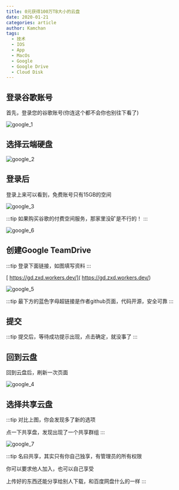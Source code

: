 ```yaml
---
title: 0元获得100万TB大小的云盘
date: 2020-01-21
categories: article
author: Kamchan
tags:
  - 技术
  - IOS
  - App
  - MacOs
  - Google
  - Google Drive
  - Cloud Disk
---
```


## 登录谷歌账号

首先，登录您的谷歌账号(你连这个都不会你也别往下看了)

![google_1](https://kamchan.oss-cn-shenzhen.aliyuncs.com/technology/googleDrive/google_1.png)

## 选择云端硬盘

![google_2](https://kamchan.oss-cn-shenzhen.aliyuncs.com/technology/googleDrive/google_2.png)

## 登录后

登录上来可以看到，免费账号只有15GB的空间

![google_3](https://kamchan.oss-cn-shenzhen.aliyuncs.com/technology/googleDrive/google_3.png)

:::tip
如果购买谷歌的付费空间服务，那家里没矿是不行的！
:::

![google_6](https://kamchan.oss-cn-shenzhen.aliyuncs.com/technology/googleDrive/google_5.png)

## 创建Google TeamDrive

:::tip
登录下面链接，如图填写资料
:::

[ https://gd.zxd.workers.dev/]( https://gd.zxd.workers.dev/)

![google_5](https://kamchan.oss-cn-shenzhen.aliyuncs.com/technology/googleDrive/google_6.png)

:::tip
最下方的蓝色字母超链接是作者github页面，代码开源，安全可靠
:::

## 提交

:::tip
提交后，等待成功提示出现，点击确定，就没事了
:::

## 回到云盘

回到云盘后，刷新一次页面

![google_4](https://kamchan.oss-cn-shenzhen.aliyuncs.com/technology/googleDrive/google_4.png)

## 选择共享云盘

:::tip
对比上图，你会发现多了新的选项

点一下共享盘，发现出现了一个共享群组
:::

![google_7](https://kamchan.oss-cn-shenzhen.aliyuncs.com/technology/googleDrive/google_7.png)

:::tip
名曰共享，其实只有你自己独享，有管理员的所有权限

你可以要求他人加入，也可以自己享受

上传好的东西还能分享给别人下载，和百度网盘什么的一样
:::
